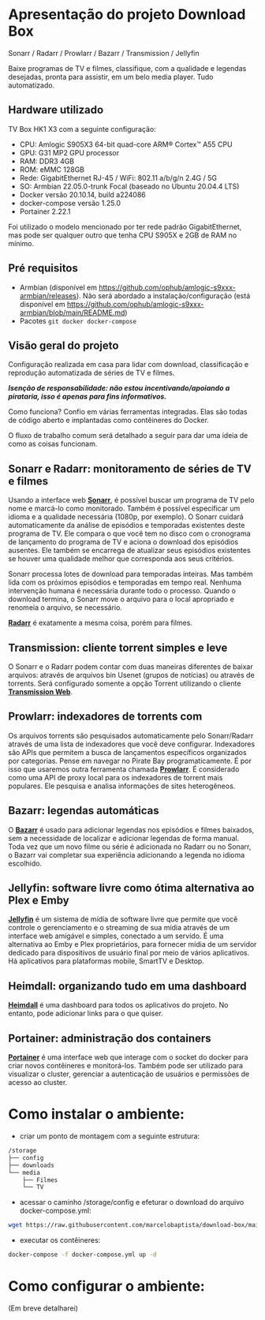 # Apresentação do projeto Download Box

Sonarr / Radarr / Prowlarr / Bazarr / Transmission / Jellyfin

Baixe programas de TV e filmes, classifique, com a qualidade e legendas desejadas, pronta para assistir, em um belo media player. Tudo automatizado.

## Hardware utilizado

TV Box HK1 X3 com a seguinte configuração:

- CPU: Amlogic S905X3 64-bit quad-core ARM® Cortex™ A55 CPU
- GPU: G31 MP2 GPU processor
- RAM: DDR3 4GB
- ROM: eMMC 128GB
- Rede: GigabitEthernet RJ-45 / WiFi: 802.11 a/b/g/n 2.4G / 5G
- SO: Armbian 22.05.0-trunk Focal (baseado no Ubuntu 20.04.4 LTS)
- Docker versão 20.10.14, build a224086
- docker-compose versão 1.25.0
- Portainer 2.22.1

Foi utilizado o modelo mencionado por ter rede padrão GigabitEthernet, mas pode ser qualquer outro que tenha CPU S905X e 2GB de RAM no mínimo.

## Pré requisitos

- Armbian (disponível em https://github.com/ophub/amlogic-s9xxx-armbian/releases). Não será abordado a instalação/configuração (está disponível em https://github.com/ophub/amlogic-s9xxx-armbian/blob/main/README.md)
- Pacotes ```git docker docker-compose```

## Visão geral do projeto

Configuração realizada em casa para lidar com download, classificação e reprodução automatizada de séries de TV e filmes.

_**Isenção de responsabilidade: não estou incentivando/apoiando a pirataria, isso é apenas para fins informativos.**_

Como funciona? Confio em várias ferramentas integradas. Elas são todas de código aberto e implantadas como contêineres do Docker.

O fluxo de trabalho comum será detalhado a seguir para dar uma ideia de como as coisas funcionam.

## Sonarr e Radarr: monitoramento de séries de TV e filmes

Usando a interface web **[Sonarr](https://sonarr.tv/)**, é possível buscar um programa de TV pelo nome e marcá-lo como monitorado. Também é possível especificar um idioma e a qualidade necessária (1080p, por exemplo). O Sonarr cuidará automaticamente da análise de episódios e temporadas existentes deste programa de TV. Ele compara o que você tem no disco com o cronograma de lançamento do programa de TV e aciona o download dos episódios ausentes. Ele também se encarrega de atualizar seus episódios existentes se houver uma qualidade melhor que corresponda aos seus critérios.

Sonarr processa lotes de download para temporadas inteiras. Mas também lida com os próximos episódios e temporadas em tempo real. Nenhuma intervenção humana é necessária durante todo o processo. Quando o download termina, o Sonarr move o arquivo para o local apropriado e renomeia o arquivo, se necessário.

**[Radarr](https://radarr.video/)** é exatamente a mesma coisa, porém para filmes.

## Transmission: cliente torrent simples e leve

O Sonarr e o Radarr podem contar com duas maneiras diferentes de baixar arquivos: através de arquivos bin Usenet (grupos de notícias) ou através de torrents. Será configurado somente a opção Torrent utilizando o cliente **[Transmission Web](https://transmissionbt.com/)**.

## Prowlarr: indexadores de torrents com 

Os arquivos torrents são pesquisados automaticamente pelo Sonarr/Radarr através de uma lista de indexadores que você deve configurar. Indexadores são APIs que permitem a busca de lançamentos específicos organizados por categorias. Pense em navegar no Pirate Bay programaticamente. É por isso que usaremos outra ferramenta chamada **[Prowlarr](https://github.com/Prowlarr/Prowlarr/)**. É considerado como uma API de proxy local para os indexadores de torrent mais populares. Ele pesquisa e analisa informações de sites heterogêneos.

## Bazarr: legendas automáticas 

O **[Bazarr](https://www.bazarr.media/)** é usado para adicionar legendas nos episódios e filmes baixados, sem a necessidade de localizar e adicionar legendas de forma manual. Toda vez que um novo filme ou série é adicionada no Radarr ou no Sonarr, o Bazarr vai completar sua experiência adicionando a legenda no idioma escolhido.

## Jellyfin: software livre como ótima alternativa ao Plex e Emby

**[Jellyfin](https://jellyfin.org/)** é um sistema de mídia de software livre que permite que você controle o gerenciamento e o streaming de sua mídia através de um interface web amigável e simples, conectado a um servido. É uma alternativa ao Emby e Plex proprietários, para fornecer mídia de um servidor dedicado para dispositivos de usuário final por meio de vários aplicativos. Há aplicativos para plataformas mobile, SmartTV e Desktop.

## Heimdall: organizando tudo em uma dashboard

**[Heimdall](https://heimdall.site/)** é uma dashboard para todos os aplicativos do projeto. No entanto, pode adicionar links para o que quiser.

## Portainer: administração dos containers

**[Portainer](https://www.portainer.io/)** é uma interface web que interage com o socket do docker para criar novos contêineres e monitorá-los. Também pode ser utilizado para visualizar o cluster, gerenciar a autenticação de usuários e permissões de acesso ao cluster.

# Como instalar o ambiente:

- criar um ponto de montagem com a seguinte estrutura:
```bash
/storage
├── config
├── downloads
└── media
    ├── Filmes
    └── TV
```
- acessar o caminho /storage/config e efeturar o download do arquivo docker-compose.yml:
```sh
wget https://raw.githubusercontent.com/marcelobaptista/download-box/main/docker-compose.yml
``` 
- executar os contêineres:
```sh
docker-compose -f docker-compose.yml up -d
```
# Como configurar o ambiente:

(Em breve detalharei)
